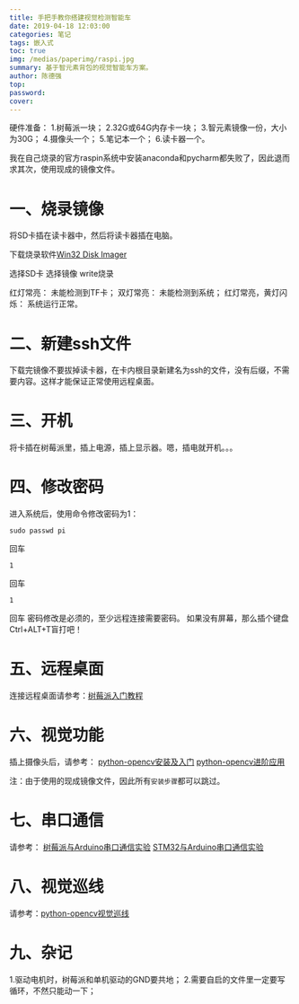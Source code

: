 ```yaml
---
title: 手把手教你搭建视觉检测智能车
date: 2019-04-18 12:03:00
categories: 笔记
tags: 嵌入式
toc: true
img: /medias/paperimg/raspi.jpg
summary: 基于智元素背包的视觉智能车方案。
author: 陈德强
top: 
password: 
cover: 
---
```


硬件准备：
1.树莓派一块；
2.32G或64G内存卡一块；
3.智元素镜像一份，大小为30G；
4.摄像头一个；
5.笔记本一个；
6.读卡器一个。

我在自己烧录的官方raspin系统中安装anaconda和pycharm都失败了，因此退而求其次，使用现成的镜像文件。

# 一、烧录镜像

将SD卡插在读卡器中，然后将读卡器插在电脑。

下载烧录软件[Win32 Disk Imager](https://sourceforge.net/projects/win32diskimager/files/latest/download)

选择SD卡
选择镜像
write烧录

红灯常亮： 未能检测到TF卡；
双灯常亮： 未能检测到系统；
红灯常亮，黄灯闪烁： 系统运行正常。

# 二、新建ssh文件

下载完镜像不要拔掉读卡器，在卡内根目录新建名为ssh的文件，没有后缀，不需要内容。这样才能保证正常使用远程桌面。

# 三、开机

将卡插在树莓派里，插上电源，插上显示器。嗯，插电就开机。。。

# 四、修改密码

进入系统后，使用命令修改密码为1：
```
sudo passwd pi 
```
回车
```
1
```
回车
```
1
```
回车
密码修改是必须的，至少远程连接需要密码。
如果没有屏幕，那么插个键盘Ctrl+ALT+T盲打吧！

# 五、远程桌面
连接远程桌面请参考：[树莓派入门教程](https://purethought.cn/2019/04/16/%E5%AE%89%E8%A3%85%E5%8F%8A%E6%95%99%E7%A8%8B/%E6%A0%91%E8%8E%93%E6%B4%BE%E7%B3%BB%E7%BB%9F%E7%83%A7%E5%BD%95%E5%92%8C%E5%A4%87%E4%BB%BD/)

# 六、视觉功能

插上摄像头后，请参考：
[python-opencv安装及入门](https://purethought.cn/2019/04/14/%E7%BC%96%E7%A8%8B/Python/python-opencv%E5%AE%89%E8%A3%85%E5%8F%8A%E5%85%A5%E9%97%A8/)
[python-opencv进阶应用](https://purethought.cn/2019/04/14/%E7%BC%96%E7%A8%8B/Python/python-opencv%E8%BF%9B%E9%98%B6%E5%BA%94%E7%94%A8/)

注：由于使用的现成镜像文件，因此所有`安装步骤`都可以跳过。

# 七、串口通信

请参考：
[树莓派与Arduino串口通信实验](https://purethought.cn/2019/04/20/%E7%BC%96%E7%A8%8B/Python/%E6%A0%91%E8%8E%93%E6%B4%BE%E4%B8%8EArduino%E4%B8%B2%E5%8F%A3%E9%80%9A%E4%BF%A1%E5%AE%9E%E9%AA%8C/)
[STM32与Arduino串口通信实验](https://purethought.cn/2019/04/20/%E7%BC%96%E7%A8%8B/STM32/STM32%E4%B8%8EArduino%E4%B8%B2%E5%8F%A3%E9%80%9A%E4%BF%A1%E5%AE%9E%E9%AA%8C/)

# 八、视觉巡线

请参考：[python-opencv视觉巡线](https://purethought.cn/2019/04/20/%E7%BC%96%E7%A8%8B/Python/python-opencv%E8%A7%86%E8%A7%89%E5%B7%A1%E7%BA%BF/)

# 九、杂记

1.驱动电机时，树莓派和单机驱动的GND要共地；
2.需要自启的文件里一定要写循环，不然只能动一下；